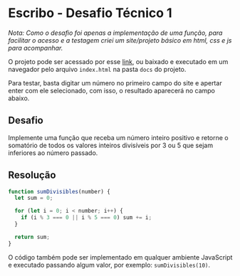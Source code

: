 # Escribo - Desafio Técnico 1

*Nota: Como o desafio foi apenas a implementação de uma função, para facilitar o acesso e a testagem criei um site/projeto básico em html, css e js para acompanhar.*

O projeto pode ser acessado por esse [link](https://amdiaspb.github.io/escribo-1), ou baixado e executado em um navegador pelo arquivo `index.html` na pasta `docs` do projeto.

Para testar, basta digitar um número no primeiro campo do site e apertar enter com ele selecionado, com isso, o resultado aparecerá no campo abaixo.

## Desafio

Implemente uma função que receba um número inteiro positivo e retorne o somatório de todos os valores
inteiros divisíveis por 3 ou 5 que sejam inferiores ao número passado.

## Resolução

```javascript
function sumDivisibles(number) {
  let sum = 0;

  for (let i = 0; i < number; i++) {
    if (i % 3 === 0 || i % 5 === 0) sum += i;
  }

  return sum;
}
```

O código também pode ser implementado em qualquer ambiente JavaScript e executado passando algum valor, por exemplo: `sumDivisibles(10)`.
